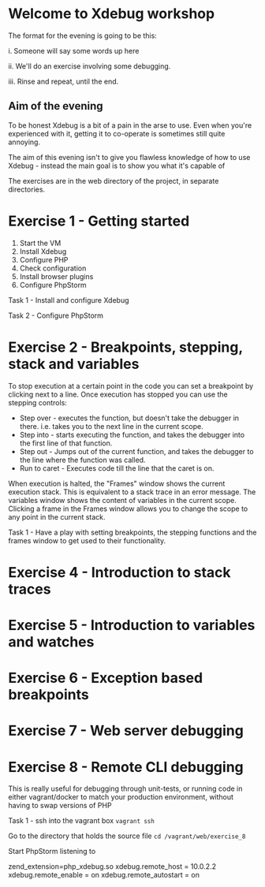 

# Welcome to Xdebug workshop


The format for the evening is going to be this:

i. Someone will say some words up here

ii. We'll do an exercise involving some debugging.

iii. Rinse and repeat, until the end.

## Aim of the evening
 
To be honest Xdebug is a bit of a pain in the arse to use. Even when you're experienced with it, getting it to co-operate is sometimes still quite annoying.

The aim of this evening isn't to give you flawless knowledge of how to use Xdebug - instead the main goal is to show you what it's capable of

The exercises are in the web directory of the project, in separate directories.

# Exercise 1 - Getting started

1. Start the VM
2. Install Xdebug
3. Configure PHP
4. Check configuration
5. Install browser plugins
6. Configure PhpStorm

Task 1 - Install and configure Xdebug

Task 2 - Configure PhpStorm


# Exercise 2 - Breakpoints, stepping, stack and variables

To stop execution at a certain point in the code you can set a breakpoint by clicking next to a line. Once execution has
stopped you can use the stepping controls:

- Step over - executes the function, but doesn't take the debugger in there. i.e. takes you to the next line in the 
current scope.
- Step into - starts executing the function, and takes the debugger into the first line of that function.
- Step out - Jumps out of the current function, and takes the debugger to the line where the function was called.
- Run to caret - Executes code till the line that the caret is on.

When execution is halted, the "Frames" window shows the current execution stack. This is equivalent to a stack trace in
an error message. The variables window shows the content of variables in the current scope. Clicking a frame in the
Frames window allows you to change the scope to any point in the current stack.

Task 1 - Have a play with setting breakpoints, the stepping functions and the frames window to get used to their
 functionality.

# Exercise 4 - Introduction to stack traces

# Exercise 5 - Introduction to variables and watches

# Exercise 6 - Exception based breakpoints

# Exercise 7 - Web server debugging 

# Exercise 8 - Remote CLI debugging

This is really useful for debugging through unit-tests, or running code in either vagrant/docker to match your production environment, without having to swap versions of PHP 

Task 1 - ssh into the vagrant box `vagrant ssh`

Go to the directory that holds the source file `cd /vagrant/web/exercise_8`

Start PhpStorm listening to 

zend_extension=php_xdebug.so
xdebug.remote_host = 10.0.2.2 
xdebug.remote_enable = on
xdebug.remote_autostart = on 























